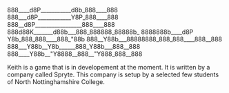 888____d8P___________d8b_888____888
888___d8P____________Y8P_888____888
888__d8P_________________888____888
888d88K_______d88b___888_888888_88888b_
8888888b____d8P  Y8b_888_888____888_"88b
888__Y88b___88888888_888_888____888__888
888___Y88b__Y8b______888_Y88b___888__888
888____Y88b__"Y8888__888__"Y888_888__888

Keith is a game that is in developement at the moment. It is written by a company called Spryte. This company is setup by a selected few students of North Nottinghamshire College.
